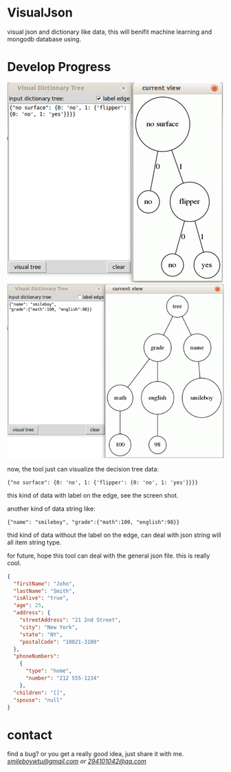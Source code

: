 VisualJson
==========

visual json and dictionary like data, this will benifit machine 
learning and mongodb database using.


Develop Progress
================

![Alt text](https://github.com/smileboywtu/VisualJson/blob/master/screen/decison-tree.png)
![Alt text](https://github.com/smileboywtu/VisualJson/blob/master/screen/general-dict.png)

now, the tool just can visualize the decision tree data:

```
{"no surface": {0: 'no', 1: {'flipper': {0: 'no', 1: 'yes'}}}}
```

this kind of data with label on the edge, see the screen shot.

another kind of data string like:

```
{"name": "smileboy", "grade":{"math":100, "english":98}}
```

thid kind of data without the label on the edge, can deal with 
json string will all item string type.

for future, hope this tool can deal with the general json file.
this is really cool.

```json
{
  "firstName": "John",
  "lastName": "Smith",
  "isAlive": "true",
  "age": 25,
  "address": {
    "streetAddress": "21 2nd Street",
    "city": "New York",
    "state": "NY",
    "postalCode": "10021-3100"
  },
  "phoneNumbers": 
    {
      "type": "home",
      "number": "212 555-1234"
    },
  "children": "[]",
  "spouse": "null"
}
```

contact
=======

find a bug? or you get a really good idea, just share it with me.
*smileboywtu@gmail.com or 294101042@qq.com*

